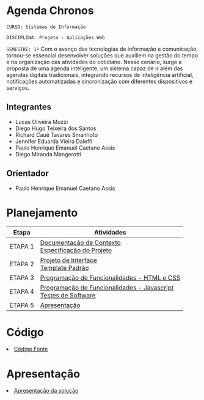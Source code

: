 # Agenda Chronos

`CURSO: Sistemas de Informação`

`DISCIPLINA: Projeto - Aplicações Web`

`SEMESTRE: 1º`
Com o avanço das tecnologias de informação e comunicação, tornou-se essencial desenvolver soluções que auxiliem na gestão do tempo e na organização das atividades do cotidiano. Nesse cenário, surge a proposta de uma agenda inteligente, um sistema capaz de ir além das agendas digitais tradicionais, integrando recursos de inteligência artificial, notificações automatizadas e sincronização com diferentes dispositivos e serviços.

## Integrantes

* Lucas Oliveira Muzzi
* Diego Hugo Teixeira dos Santos
* Richard Cauê Tavares Smanhoto
* Jennifer Eduarda Vieira Daleffi
* Paulo Henrique Emanuel Caetano Assis
* Diego Miranda Mangerotti


## Orientador

* Paulo Henrique Emanuel Caetano Assis


# Planejamento

| Etapa         | Atividades |
|  :----:   | ----------- |
| ETAPA 1         |[Documentação de Contexto](docs/context.md) <br> [Especificação do Projeto](docs/especification.md) |
| ETAPA 2         |[Projeto de Interface](docs/interface.md) <br> [Template Padrão](docs/template.md) |
| ETAPA 3         |[Programação de Funcionalidades - HTML e CSS](docs/development.md) |
| ETAPA 4        |[Programação de Funcionalidades - Javascript](docs/development.md) <br> [Testes de Software ](docs/tests.md) |
| ETAPA 5         | [Apresentação](presentation/README.md) |

# Código

<li><a href="src/README.md"> Código Fonte</a></li>

# Apresentação

<li><a href="presentation/README.md"> Apresentação da solução</a></li>
